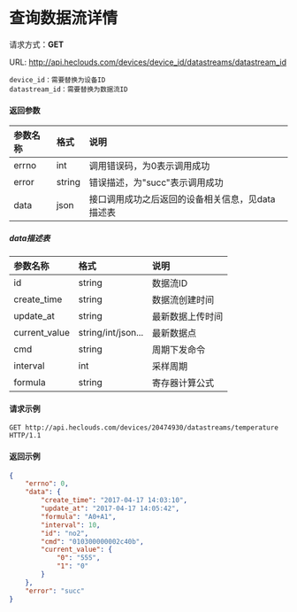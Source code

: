# 查询数据流详情
请求方式：**GET**

URL: http://api.heclouds.com/devices/device_id/datastreams/datastream_id

    device_id：需要替换为设备ID
    datastream_id：需要替换为数据流ID

#### 返回参数
参数名称 | 格式 | 说明
:- | :- | :- 
errno | int | 调用错误码，为0表示调用成功
error | string | 错误描述，为"succ"表示调用成功
data | json | 接口调用成功之后返回的设备相关信息，见data描述表

##### data描述表
参数名称 | 格式 | 说明
:- | :- | :- 
id | string | 数据流ID
create_time | string | 数据流创建时间
update_at | string | 最新数据上传时间
current_value | string/int/json... | 最新数据点
cmd | string | 周期下发命令
interval | int | 采样周期
formula | string | 寄存器计算公式


#### 请求示例
```text
GET http://api.heclouds.com/devices/20474930/datastreams/temperature HTTP/1.1
```

#### 返回示例
```json
{
	"errno": 0,
	"data": {
		"create_time": "2017-04-17 14:03:10",
		"update_at": "2017-04-17 14:05:42",
		"formula": "A0+A1",
		"interval": 10,
		"id": "no2",
		"cmd": "010300000002c40b",
		"current_value": {
			"0": "555",
			"1": "0"
		}
	},
	"error": "succ"
}
```
